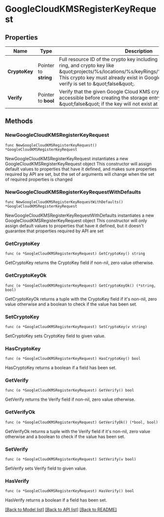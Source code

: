 # GoogleCloudKMSRegisterKeyRequest


## Properties

Name | Type | Description | Notes
------------ | ------------- | ------------- | -------------
**CryptoKey** | Pointer to **string** | Full resource ID of the crypto key including the project, location, key ring, and crypto key like \&quot;projects/%s/locations/%s/keyRings/%s/cryptoKeys/%s\&quot;. This crypto key must already exist in Google Cloud KMS unless verify is set to \&quot;false\&quot;. | [optional] 
**Verify** | Pointer to **bool** | Verify that the given Google Cloud KMS crypto key exists and is accessible before creating the storage entry in Vault. Set this to \&quot;false\&quot; if the key will not exist at creation time. | [optional] [default to true]



## Methods


### NewGoogleCloudKMSRegisterKeyRequest

`func NewGoogleCloudKMSRegisterKeyRequest() *GoogleCloudKMSRegisterKeyRequest`

NewGoogleCloudKMSRegisterKeyRequest instantiates a new GoogleCloudKMSRegisterKeyRequest object
This constructor will assign default values to properties that have it defined,
and makes sure properties required by API are set, but the set of arguments
will change when the set of required properties is changed

### NewGoogleCloudKMSRegisterKeyRequestWithDefaults

`func NewGoogleCloudKMSRegisterKeyRequestWithDefaults() *GoogleCloudKMSRegisterKeyRequest`

NewGoogleCloudKMSRegisterKeyRequestWithDefaults instantiates a new GoogleCloudKMSRegisterKeyRequest object
This constructor will only assign default values to properties that have it defined,
but it doesn't guarantee that properties required by API are set


### GetCryptoKey

`func (o *GoogleCloudKMSRegisterKeyRequest) GetCryptoKey() string`

GetCryptoKey returns the CryptoKey field if non-nil, zero value otherwise.

### GetCryptoKeyOk

`func (o *GoogleCloudKMSRegisterKeyRequest) GetCryptoKeyOk() (*string, bool)`

GetCryptoKeyOk returns a tuple with the CryptoKey field if it's non-nil, zero value otherwise
and a boolean to check if the value has been set.

### SetCryptoKey

`func (o *GoogleCloudKMSRegisterKeyRequest) SetCryptoKey(v string)`

SetCryptoKey sets CryptoKey field to given value.


### HasCryptoKey

`func (o *GoogleCloudKMSRegisterKeyRequest) HasCryptoKey() bool`

HasCryptoKey returns a boolean if a field has been set.




### GetVerify

`func (o *GoogleCloudKMSRegisterKeyRequest) GetVerify() bool`

GetVerify returns the Verify field if non-nil, zero value otherwise.

### GetVerifyOk

`func (o *GoogleCloudKMSRegisterKeyRequest) GetVerifyOk() (*bool, bool)`

GetVerifyOk returns a tuple with the Verify field if it's non-nil, zero value otherwise
and a boolean to check if the value has been set.

### SetVerify

`func (o *GoogleCloudKMSRegisterKeyRequest) SetVerify(v bool)`

SetVerify sets Verify field to given value.


### HasVerify

`func (o *GoogleCloudKMSRegisterKeyRequest) HasVerify() bool`

HasVerify returns a boolean if a field has been set.









[[Back to Model list]](../README.md#documentation-for-models) [[Back to API list]](../README.md#documentation-for-api-endpoints) [[Back to README]](../README.md)



